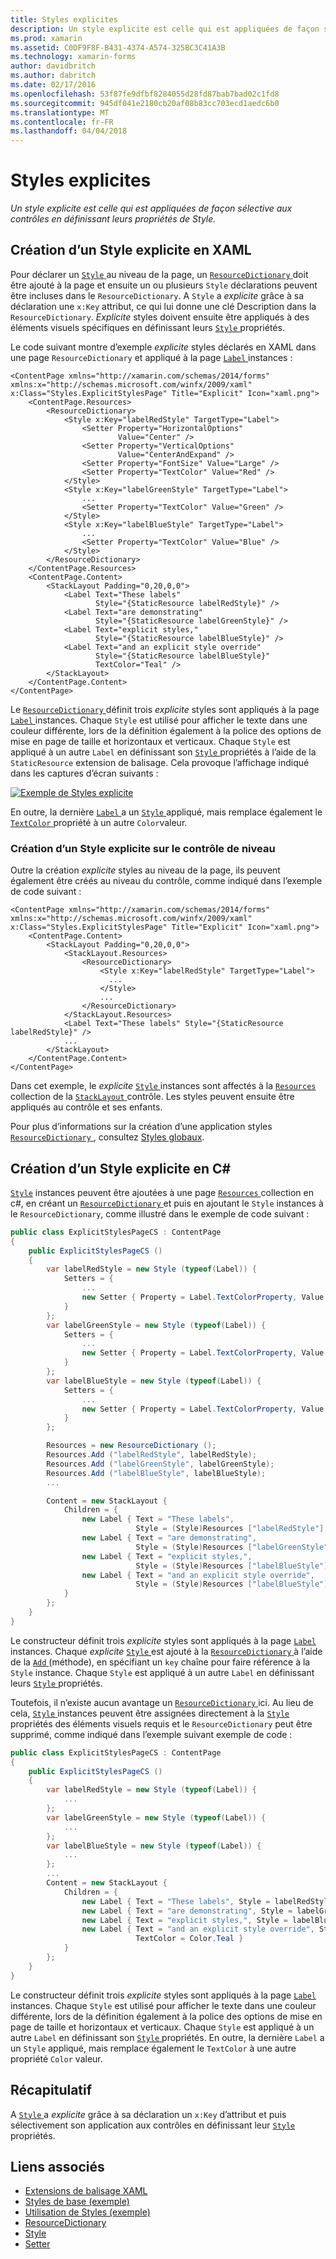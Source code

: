 ```yaml
---
title: Styles explicites
description: Un style explicite est celle qui est appliquées de façon sélective aux contrôles en définissant leurs propriétés de Style.
ms.prod: xamarin
ms.assetid: C0DF9F8F-B431-4374-A574-325BC3C41A3B
ms.technology: xamarin-forms
author: davidbritch
ms.author: dabritch
ms.date: 02/17/2016
ms.openlocfilehash: 53f87fe9dfbf8284055d28fd87bab7bad02c1fd8
ms.sourcegitcommit: 945df041e2180cb20af08b83cc703ecd1aedc6b0
ms.translationtype: MT
ms.contentlocale: fr-FR
ms.lasthandoff: 04/04/2018
---
```

# <a name="explicit-styles"></a>Styles explicites

_Un style explicite est celle qui est appliquées de façon sélective aux contrôles en définissant leurs propriétés de Style._

## <a name="creating-an-explicit-style-in-xaml"></a>Création d’un Style explicite en XAML

Pour déclarer un [ `Style` ](https://developer.xamarin.com/api/type/Xamarin.Forms.Style/) au niveau de la page, un [ `ResourceDictionary` ](https://developer.xamarin.com/api/type/Xamarin.Forms.ResourceDictionary/) doit être ajouté à la page et ensuite un ou plusieurs `Style` déclarations peuvent être incluses dans le `ResourceDictionary`. A `Style` a *explicite* grâce à sa déclaration une `x:Key` attribut, ce qui lui donne une clé Description dans la `ResourceDictionary`. *Explicite* styles doivent ensuite être appliqués à des éléments visuels spécifiques en définissant leurs [ `Style` ](https://developer.xamarin.com/api/property/Xamarin.Forms.VisualElement.Style/) propriétés.

Le code suivant montre d’exemple *explicite* styles déclarés en XAML dans une page `ResourceDictionary` et appliqué à la page [ `Label` ](https://developer.xamarin.com/api/type/Xamarin.Forms.Label/) instances :

```xaml
<ContentPage xmlns="http://xamarin.com/schemas/2014/forms" xmlns:x="http://schemas.microsoft.com/winfx/2009/xaml" x:Class="Styles.ExplicitStylesPage" Title="Explicit" Icon="xaml.png">
    <ContentPage.Resources>
        <ResourceDictionary>
            <Style x:Key="labelRedStyle" TargetType="Label">
                <Setter Property="HorizontalOptions"
                        Value="Center" />
                <Setter Property="VerticalOptions"
                        Value="CenterAndExpand" />
                <Setter Property="FontSize" Value="Large" />
                <Setter Property="TextColor" Value="Red" />
            </Style>
            <Style x:Key="labelGreenStyle" TargetType="Label">
                ...
                <Setter Property="TextColor" Value="Green" />
            </Style>
            <Style x:Key="labelBlueStyle" TargetType="Label">
                ...
                <Setter Property="TextColor" Value="Blue" />
            </Style>
        </ResourceDictionary>
    </ContentPage.Resources>
    <ContentPage.Content>
        <StackLayout Padding="0,20,0,0">
            <Label Text="These labels"
                   Style="{StaticResource labelRedStyle}" />
            <Label Text="are demonstrating"
                   Style="{StaticResource labelGreenStyle}" />
            <Label Text="explicit styles,"
                   Style="{StaticResource labelBlueStyle}" />
            <Label Text="and an explicit style override"
                   Style="{StaticResource labelBlueStyle}"
                   TextColor="Teal" />
        </StackLayout>
    </ContentPage.Content>
</ContentPage>
```

Le [ `ResourceDictionary` ](https://developer.xamarin.com/api/type/Xamarin.Forms.ResourceDictionary/) définit trois *explicite* styles sont appliqués à la page [ `Label` ](https://developer.xamarin.com/api/type/Xamarin.Forms.Label/) instances. Chaque `Style` est utilisé pour afficher le texte dans une couleur différente, lors de la définition également à la police des options de mise en page de taille et horizontaux et verticaux. Chaque `Style` est appliqué à un autre `Label` en définissant son [ `Style` ](https://developer.xamarin.com/api/property/Xamarin.Forms.VisualElement.Style/) propriétés à l’aide de la `StaticResource` extension de balisage. Cela provoque l’affichage indiqué dans les captures d’écran suivants :

[![](explicit-images/explicit-styles.png "Exemple de Styles explicite")](explicit-images/explicit-styles-large.png#lightbox "exemple de Styles explicite")

En outre, la dernière [ `Label` ](https://developer.xamarin.com/api/type/Xamarin.Forms.Label/) a un [ `Style` ](https://developer.xamarin.com/api/type/Xamarin.Forms.Style/) appliqué, mais remplace également le [ `TextColor` ](https://developer.xamarin.com/api/property/Xamarin.Forms.Label.TextColor/) propriété à un autre `Color`valeur.

### <a name="creating-an-explicit-style-at-the-control-level"></a>Création d’un Style explicite sur le contrôle de niveau

Outre la création *explicite* styles au niveau de la page, ils peuvent également être créés au niveau du contrôle, comme indiqué dans l’exemple de code suivant :

```xaml
<ContentPage xmlns="http://xamarin.com/schemas/2014/forms" xmlns:x="http://schemas.microsoft.com/winfx/2009/xaml" x:Class="Styles.ExplicitStylesPage" Title="Explicit" Icon="xaml.png">
    <ContentPage.Content>
        <StackLayout Padding="0,20,0,0">
            <StackLayout.Resources>
                <ResourceDictionary>
                    <Style x:Key="labelRedStyle" TargetType="Label">
                      ...
                    </Style>
                    ...
                </ResourceDictionary>
            </StackLayout.Resources>
            <Label Text="These labels" Style="{StaticResource labelRedStyle}" />
            ...
        </StackLayout>
    </ContentPage.Content>
</ContentPage>
```

Dans cet exemple, le *explicite* [ `Style` ](https://developer.xamarin.com/api/type/Xamarin.Forms.Style/) instances sont affectés à la [ `Resources` ](https://developer.xamarin.com/api/property/Xamarin.Forms.VisualElement.Resources/) collection de la [ `StackLayout` ](https://developer.xamarin.com/api/type/Xamarin.Forms.StackLayout/) contrôle. Les styles peuvent ensuite être appliqués au contrôle et ses enfants.

Pour plus d’informations sur la création d’une application styles [ `ResourceDictionary` ](https://developer.xamarin.com/api/type/Xamarin.Forms.ResourceDictionary/), consultez [Styles globaux](~/xamarin-forms/user-interface/styles/application.md).

## <a name="creating-an-explicit-style-in-c35"></a>Création d’un Style explicite en C&#35;

[`Style`](https://developer.xamarin.com/api/type/Xamarin.Forms.Style/) instances peuvent être ajoutées à une page [ `Resources` ](https://developer.xamarin.com/api/property/Xamarin.Forms.VisualElement.Resources/) collection en c#, en créant un [ `ResourceDictionary` ](https://developer.xamarin.com/api/type/Xamarin.Forms.ResourceDictionary/)et puis en ajoutant le `Style` instances à le `ResourceDictionary`, comme illustré dans le exemple de code suivant :

```csharp
public class ExplicitStylesPageCS : ContentPage
{
    public ExplicitStylesPageCS ()
    {
        var labelRedStyle = new Style (typeof(Label)) {
            Setters = {
                ...
                new Setter { Property = Label.TextColorProperty, Value = Color.Red  }
            }
        };
        var labelGreenStyle = new Style (typeof(Label)) {
            Setters = {
                ...
                new Setter { Property = Label.TextColorProperty, Value = Color.Green }
            }
        };
        var labelBlueStyle = new Style (typeof(Label)) {
            Setters = {
                ...
                new Setter { Property = Label.TextColorProperty, Value = Color.Blue }
            }
        };

        Resources = new ResourceDictionary ();
        Resources.Add ("labelRedStyle", labelRedStyle);
        Resources.Add ("labelGreenStyle", labelGreenStyle);
        Resources.Add ("labelBlueStyle", labelBlueStyle);
        ...

        Content = new StackLayout {
            Children = {
                new Label { Text = "These labels",
                            Style = (Style)Resources ["labelRedStyle"] },
                new Label { Text = "are demonstrating",
                            Style = (Style)Resources ["labelGreenStyle"] },
                new Label { Text = "explicit styles,",
                            Style = (Style)Resources ["labelBlueStyle"] },
                new Label { Text = "and an explicit style override",
                            Style = (Style)Resources ["labelBlueStyle"], TextColor = Color.Teal }
            }
        };
    }
}
```

Le constructeur définit trois *explicite* styles sont appliqués à la page [ `Label` ](https://developer.xamarin.com/api/type/Xamarin.Forms.Label/) instances. Chaque *explicite* [ `Style` ](https://developer.xamarin.com/api/type/Xamarin.Forms.Style/) est ajouté à la [ `ResourceDictionary` ](https://developer.xamarin.com/api/type/Xamarin.Forms.ResourceDictionary/) à l’aide de la [ `Add` ](https://developer.xamarin.com/api/member/Xamarin.Forms.ResourceDictionary.Add/p/System.String/System.Object/) (méthode), en spécifiant un `key` chaîne pour faire référence à la `Style` instance. Chaque `Style` est appliqué à un autre `Label` en définissant leurs [ `Style` ](https://developer.xamarin.com/api/property/Xamarin.Forms.VisualElement.Style/) propriétés.

Toutefois, il n’existe aucun avantage un [ `ResourceDictionary` ](https://developer.xamarin.com/api/type/Xamarin.Forms.ResourceDictionary/) ici. Au lieu de cela, [ `Style` ](https://developer.xamarin.com/api/type/Xamarin.Forms.Style/) instances peuvent être assignées directement à la [ `Style` ](https://developer.xamarin.com/api/property/Xamarin.Forms.VisualElement.Style/) propriétés des éléments visuels requis et le `ResourceDictionary` peut être supprimé, comme indiqué dans l’exemple suivant exemple de code :

```csharp
public class ExplicitStylesPageCS : ContentPage
{
    public ExplicitStylesPageCS ()
    {
        var labelRedStyle = new Style (typeof(Label)) {
            ...
        };
        var labelGreenStyle = new Style (typeof(Label)) {
            ...
        };
        var labelBlueStyle = new Style (typeof(Label)) {
            ...
        };
        ...
        Content = new StackLayout {
            Children = {
                new Label { Text = "These labels", Style = labelRedStyle },
                new Label { Text = "are demonstrating", Style = labelGreenStyle },
                new Label { Text = "explicit styles,", Style = labelBlueStyle },
                new Label { Text = "and an explicit style override", Style = labelBlueStyle,
                            TextColor = Color.Teal }
            }
        };
    }
}
```

Le constructeur définit trois *explicite* styles sont appliqués à la page [ `Label` ](https://developer.xamarin.com/api/type/Xamarin.Forms.Label/) instances. Chaque `Style` est utilisé pour afficher le texte dans une couleur différente, lors de la définition également à la police des options de mise en page de taille et horizontaux et verticaux. Chaque `Style` est appliqué à un autre `Label` en définissant son [ `Style` ](https://developer.xamarin.com/api/property/Xamarin.Forms.VisualElement.Style/) propriétés. En outre, la dernière `Label` a un `Style` appliqué, mais remplace également le `TextColor` à une autre propriété `Color` valeur.

## <a name="summary"></a>Récapitulatif

A [ `Style` ](https://developer.xamarin.com/api/type/Xamarin.Forms.Style/) a *explicite* grâce à sa déclaration un `x:Key` d’attribut et puis sélectivement son application aux contrôles en définissant leur [ `Style` ](https://developer.xamarin.com/api/property/Xamarin.Forms.VisualElement.Style/) propriétés.



## <a name="related-links"></a>Liens associés

- [Extensions de balisage XAML](~/xamarin-forms/xaml/xaml-basics/xaml-markup-extensions.md)
- [Styles de base (exemple)](https://developer.xamarin.com/samples/xamarin-forms/UserInterface/Styles/BasicStyles/)
- [Utilisation de Styles (exemple)](https://developer.xamarin.com/samples/xamarin-forms/WorkingWithStyles/)
- [ResourceDictionary](https://developer.xamarin.com/api/type/Xamarin.Forms.ResourceDictionary/)
- [Style](https://developer.xamarin.com/api/type/Xamarin.Forms.Style/)
- [Setter](https://developer.xamarin.com/api/type/Xamarin.Forms.Setter/)
